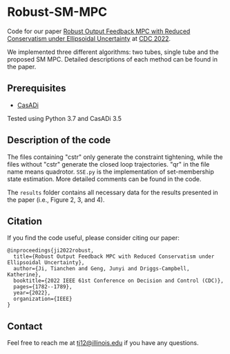 # Robust-SM-MPC
Code for our paper [Robust Output Feedback MPC with Reduced Conservatism under Ellipsoidal Uncertainty](https://ieeexplore.ieee.org/abstract/document/9992704) at [CDC 2022](https://cdc2022.ieeecss.org/).

We implemented three different algorithms: two tubes, single tube and the proposed SM MPC. Detailed descriptions of each method can be found in the paper.

## Prerequisites
* [CasADi](https://web.casadi.org/)

Tested using Python 3.7 and CasADi 3.5

## Description of the code
The files containing "cstr" only generate the constraint tightening, while the files without "cstr" generate the closed loop trajectories. "qr" in the file name means quadrotor. `SSE.py` is the implementation of set-membership state estimation. More detailed comments can be found in the code.

The `results` folder contains all necessary data for the results presented in the paper (i.e., Figure 2, 3, and 4).

## Citation
If you find the code useful, please consider citing our paper:
```
@inproceedings{ji2022robust,
  title={Robust Output Feedback MPC with Reduced Conservatism under Ellipsoidal Uncertainty},
  author={Ji, Tianchen and Geng, Junyi and Driggs-Campbell, Katherine},
  booktitle={2022 IEEE 61st Conference on Decision and Control (CDC)},
  pages={1782--1789},
  year={2022},
  organization={IEEE}
}
```

## Contact
Feel free to reach me at tj12@illinois.edu if you have any questions.
